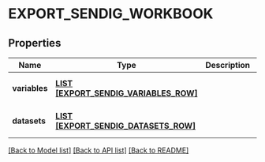 # EXPORT_SENDIG_WORKBOOK

## Properties
Name | Type | Description | Notes
------------ | ------------- | ------------- | -------------
**variables** | [**LIST [EXPORT_SENDIG_VARIABLES_ROW]**](ExportSendigVariablesRow.md) |  | [optional] [default to null]
**datasets** | [**LIST [EXPORT_SENDIG_DATASETS_ROW]**](ExportSendigDatasetsRow.md) |  | [optional] [default to null]

[[Back to Model list]](../README.md#documentation-for-models) [[Back to API list]](../README.md#documentation-for-api-endpoints) [[Back to README]](../README.md)


